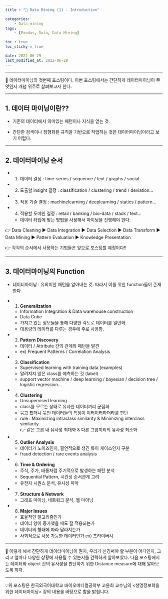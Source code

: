 ```yaml
---
title : "🧩 Data Mining (1) - Introduction"

categories:
    - Data_mining
tags:
    - [Pandas, Data, Data Mining]

toc : true
toc_sticky : true

date: 2022-06-29
last_modified_at: 2022-06-29
---  
```

* * *
  
🧩 데이터마이닝의 첫번째 포스팅이다. 이번 포스팅에서는 간단하게 데이터마이닝이 무엇인지 개념 위주로 살펴보고자 한다.  
  
* * *

## 1. 데이터 마이닝이란??
  
- 기존의 데이터에서 의미있는 <a>패턴</a>이나 <a>지식</a>을 얻는 것.  

- 간단한 검색이나 정형화된 규칙을 기반으로 작업하는 것은 데이터마이닝이라고 보기 어렵다.  
  
* * *  
## 2. 데이터마이닝 순서
  
- 1. 데이터 결정 : time-series / sequence / text / graphs / social...  
  
- 2. 도출할 insight 결정 : classification / clustering / trend / deviation...  
  
- 3. 적용 기술 결정 : machinelearning / deeplearning / statics / pattern...  
  
- 4. 적용할 도메인 결정 : retail / banking / bio-data / stack / text...  
  
  - 데이터 타입에 맞는 방법을 사용해서 마이닝을 진행해야 한다.  
  
👉 Data Cleaning ▶ Data Integration ▶ Data Selection ▶ Data Transform ▶ Data Mining ▶ Pattern Evaluation ▶ Knowledge Presentation  
  
👉 각각의 순서에서 사용하는 기법들은 앞으로 포스팅할 예정이다!!  
  
* * *
## 3. 데이터마이닝의 Function
  
- 데이터마이닝 : 유의미한 패턴을 알아내는 것. 따라서 이를 위한 function들이 존재한다.  
  
- 1. <b>Generalization</b>  
  - Information Integration & Data warehouse construction  
  - Data Cube  
  - 가지고 있는 정보들을 통해 다양한 각도로 데이터를 일반화.  
  - 대용량의 데이터를 다루는 경우에 주로 사용함.  
  
- 2. <b>Pattern Discovery</b>  
  - 데이터 / Attribute 간의 관계와 패턴을 발견  
  - ex) Frequent Patterns / Correlation Analysis  
  
- 3. <b>Classification</b>  
  - Supervised learning with <a>training data</a> (examples)  
  - 알려지지 않은 class를 예측하는 것 (<a>label</a>)  
  - support vector machine / deep learning / bayesian / decision tree / logistic regression...  
    
- 4. <b>Clustering</b>  
  - Unsupervised learning  
  - class를 모르는 상태로 유사한 데이터끼리 군집화  
  - 묶고 봤더니 묶인 데이터들의 특징이 이러이러하더라를 판단  
  - rule : Maximizing intraclass similarity & Minimizing interclass similarity   
  👉 같은 그룹 내 유사성 최대화 & 다른 그룹끼리의 유사성 최소화  
    
- 5. <b>Outlier Analysis</b>  
  - 데이터가 노이즈인지, 필연적으로 생긴 특이 케이스인지 구분  
  - fraud detection / rare events analysis  
    
- 6. <b>Time & Ordering</b>  
  - 주식, 주가, 태풍처럼 주기적으로 발생하는 패턴 분석  
  - Sequential Pattern, 시간상 순서관계 고려  
  - 유전자 시퀀스 분석, 유사성 파악  
    
- 7. <b>Structure & Network</b>  
  - 그래프 마이닝, 네트워크 분석, 웹 마이닝  
  
- 8. <b>Major Issues</b>  
  - 효율적인 알고리즘인가  
  - 데이터 양이 증가했을 때도 잘 적용되는가  
  - 데이터의 형태에 따라 달라지는가  
  - 사회적으로 사용 가능한 데이터인가 ex) 프라이버시  
* * *  
  
🧩 이렇게 해서 간단하게 데이터마이닝이 뭔지, 우리가 신경써야 할 부분이 어디인지, 그리고 얼마나 다양한 상황에 사용될 수 있는지를 간략하게 알아보았다. 다음 포스팅에서는 데이터와 object 간의 유사성을 판단하기 위한 Distance measure에 대해 알아보도록 하자.  
* * *  
<div style="text-align: left">💡위 포스팅은 한국외국어대학교 바이오메디컬공학부 고윤희 교수님의 <생명정보학을 위한 데이터마이닝> 강의 내용을 바탕으로 함을 밝힙니다.</div>
